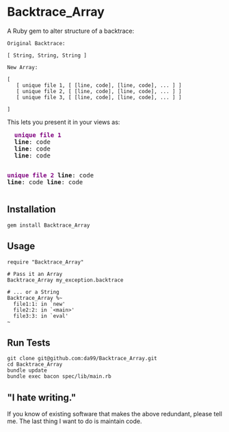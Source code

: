 
Backtrace\_Array
================

A Ruby gem to alter structure of a backtrace:

    Original Backtrace:

    [ String, String, String ]

    New Array:

    [
       [ unique file 1, [ [line, code], [line, code], ... ] ]
       [ unique file 2, [ [line, code], [line, code], ... ] ]
       [ unique file 3, [ [line, code], [line, code], ... ] ]
      
    ]

This lets you present it in your views as:

<p>
  <pre>
  <b style="color: purple;">unique file 1</b>
  <b>line</b>: code
  <b>line</b>: code
  <b>line</b>: code

  <b style="color: purple;">unique file 2</b>
  <b>line</b>: code
  <b>line</b>: code
  <b>line</b>: code
  </pre>
</p>

Installation
------------

    gem install Backtrace_Array

Usage
------

    require "Backtrace_Array"
    
    # Pass it an Array
    Backtrace_Array my_exception.backtrace

    # ... or a String
    Backtrace_Array %~
      file1:1: in `new'
      file2:2: in `<main>'
      file3:3: in `eval'
    ~


Run Tests
---------

    git clone git@github.com:da99/Backtrace_Array.git
    cd Backtrace_Array
    bundle update
    bundle exec bacon spec/lib/main.rb

"I hate writing."
-----------------------------

If you know of existing software that makes the above redundant,
please tell me. The last thing I want to do is maintain code.

